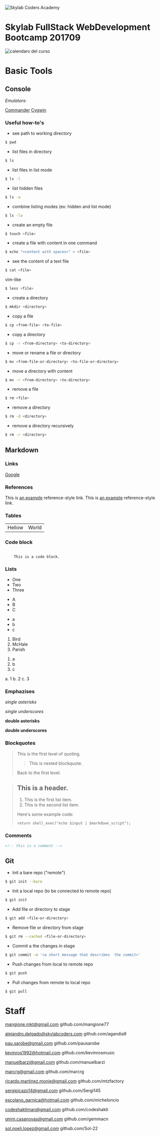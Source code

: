 ![Skylab Coders Academy](http://www.skylabcoders.com/images/403/default.png "Skylab Coders Academy")

Skylab FullStack WebDevelopment Bootcamp 201709
===============================================

![calendaro del curso][calendar]

# Basic Tools

## Console

*Emulators*:

[Commander](http://cmder.net)
[Cygwin](http://cygwin.com)

### Useful how-to's

- see path to working directory

```bash
$ pwd
```

- list files in directory

```bash
$ ls
```

- list files in list mode

```bash
$ ls -l
```

- list hidden files

```bash
$ ls -a
```

- combine listing modes (ex: hidden and list mode)

```bash
$ ls -la
```

- create an empty file

```bash
$ touch <file>
```

- create a file with content in one command

```bash
$ echo "<content with spaces>" > <file>
```

- see the content of a text file

```bash
$ cat <file>
```

vim-like

```bash
$ less <file>
```

- create a directory

```bash
$ mkdir <directory>
```

- copy a file

```bash
$ cp <from-file> <to-file>
```

- copy a directory

```bash
$ cp -r <from-directory> <to-directory>
```

- move or rename a file or directory

```bash
$ mv <from-file-or-directory> <to-file-or-directory>
```

- move a directory with content

```bash
$ mv -r <from-directory> <to-directory>
```

- remove a file

```bash
$ rm <file>
```

- remove a directory

```bash
$ rm -d <directory>
```

- remove a directory recursively

```bash
$ rm -r <directory>
```

## Markdown

### Links

[Google](http://www.google.com "Google!")

### References

This is [an example][id] reference-style link.
This is [an example][id] reference-style link.

[id]: http://example.com/  "Optional Title Here"

### Tables

<table>
    <tr>
        <td>Hellow</td><td>World</td>
    </tr>
</table>

### Code block

<code>
    This is a code block.
</code>

### Lists

* One
* Two
* Three

- A
- B
- C

<ul>
    <li>a</li>
    <li>b</li>
    <li>c</li>
</ul>

1.  Bird
1.  McHale
3.  Parish

<ol>
    <li>a</li>
    <li>b</li>
    <li>c</li>
</ol>


a. 1
b. 2
c. 3

### Emphazises

*single asterisks*

_single underscores_

**double asterisks**

__double underscores__

### Blockquotes

> This is the first level of quoting.
>
> > This is nested blockquote.
>
> Back to the first level.

> ## This is a header.
> 
> 1.   This is the first list item.
> 2.   This is the second list item.
> 
> Here's some example code:
> 
>     return shell_exec("echo $input | $markdown_script");

### Comments

```html
<!-- this is a comment -->
```

## Git

* Init a bare repo ("remote")

```bash
$ git init --bare
```

* Init a local repo (to be connected to remote repo)

```bash
$ git init
```

* Add file or directory to stage

```bash
$ git add <file-or-directory>
```

* Remove file or directory from stage

```bash
$ git rm --cached <file-or-directory>
```

* Commit a the changes in stage

```bash
$ git commit -m '<a short message that describes  the commit>'
```

* Push changes from local to remote repo
```bash
$ git push
```

* Pull changes from remote to local repo

```bash
$ git pull
```

[calendar]: images/calendar.jpg

# Staff

mangione.mkt@gmail.com
github.com/mangione77

alejandro.delgado@skylabcoders.com
github.com/agandia9

pau.sarobe@gmail.com
github.com/pausarobe

kevinros1992@hotmail.com
github.com/kevinrosmusic

manuelbarzi@gmail.com
github.com/manuelbarzi

marcrg@gmail.com
github.com/marcrg

ricardo.martinez.monje@gmail.com
github.com/mtzfactory

sergipicazo14@gmail.com
github.com/Sergi145

escolano_garnica@hotmail.com
github.com/micheloncio

codeshaktiman@gmail.com
github.com/codeshakti

gmm.casanovas@gmail.com
github.com/gemmacn

sol.noeli.lopez@gmail.com
github.com/Sol-22
